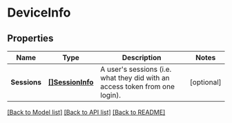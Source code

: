 # DeviceInfo

## Properties

Name | Type | Description | Notes
------------ | ------------- | ------------- | -------------
**Sessions** | [**[]SessionInfo**](SessionInfo.md) | A user&#39;s sessions (i.e. what they did with an access token from one login). | [optional] 

[[Back to Model list]](../README.md#documentation-for-models) [[Back to API list]](../README.md#documentation-for-api-endpoints) [[Back to README]](../README.md)


